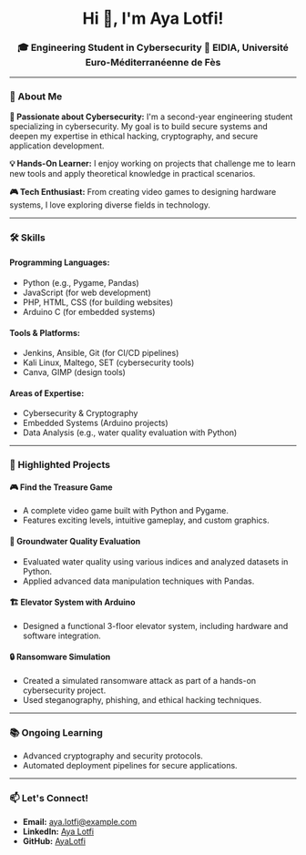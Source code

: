   <h1 align="center">Hi 👋, I'm Aya Lotfi!</h1>
  <h3 align="center">🎓 Engineering Student in Cybersecurity 📍 EIDIA, Université Euro-Méditerranéenne de Fès</h3>

  <hr>

  <h3>🚀 About Me</h3>
  <p><strong>🔐 Passionate about Cybersecurity:</strong> I'm a second-year engineering student specializing in cybersecurity. My goal is to build secure systems and deepen my expertise in ethical hacking, cryptography, and secure application development.</p>
  <p><strong>💡 Hands-On Learner:</strong> I enjoy working on projects that challenge me to learn new tools and apply theoretical knowledge in practical scenarios.</p>
  <p><strong>🎮 Tech Enthusiast:</strong> From creating video games to designing hardware systems, I love exploring diverse fields in technology.</p>

  <hr>

  <h3>🛠️ Skills</h3>
  <h4>Programming Languages:</h4>
  <ul>
    <li>Python (e.g., Pygame, Pandas)</li>
    <li>JavaScript (for web development)</li>
    <li>PHP, HTML, CSS (for building websites)</li>
    <li>Arduino C (for embedded systems)</li>
  </ul>

  <h4>Tools & Platforms:</h4>
  <ul>
    <li>Jenkins, Ansible, Git (for CI/CD pipelines)</li>
    <li>Kali Linux, Maltego, SET (cybersecurity tools)</li>
    <li>Canva, GIMP (design tools)</li>
  </ul>

  <h4>Areas of Expertise:</h4>
  <ul>
    <li>Cybersecurity & Cryptography</li>
    <li>Embedded Systems (Arduino projects)</li>
    <li>Data Analysis (e.g., water quality evaluation with Python)</li>
  </ul>

  <hr>

  <h3>🌟 Highlighted Projects</h3>
  <h4>🎮 Find the Treasure Game</h4>
  <ul>
    <li>A complete video game built with Python and Pygame.</li>
    <li>Features exciting levels, intuitive gameplay, and custom graphics.</li>
  </ul>

  <h4>🚰 Groundwater Quality Evaluation</h4>
  <ul>
    <li>Evaluated water quality using various indices and analyzed datasets in Python.</li>
    <li>Applied advanced data manipulation techniques with Pandas.</li>
  </ul>

  <h4>🏗️ Elevator System with Arduino</h4>
  <ul>
    <li>Designed a functional 3-floor elevator system, including hardware and software integration.</li>
  </ul>

  <h4>🔒 Ransomware Simulation</h4>
  <ul>
    <li>Created a simulated ransomware attack as part of a hands-on cybersecurity project.</li>
    <li>Used steganography, phishing, and ethical hacking techniques.</li>
  </ul>

  <hr>

  <h3>📚 Ongoing Learning</h3>
  <ul>
    <li>Advanced cryptography and security protocols.</li>
    <li>Automated deployment pipelines for secure applications.</li>
  </ul>

  <hr>

  <h3>📫 Let's Connect!</h3>
  <ul>
    <li><strong>Email:</strong> <a href="mailto:aya.lotfi@example.com">aya.lotfi@example.com</a></li>
    <li><strong>LinkedIn:</strong> <a href="https://linkedin.com/in/aya-lotfi" target="_blank">Aya Lotfi</a></li>
    <li><strong>GitHub:</strong> <a href="https://github.com/ayalotfi" target="_blank">AyaLotfi</a></li>
  </ul>

</body>
</html>
